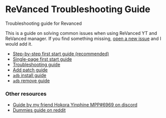 # ReVanced Trouble​shooting Guide
Troubleshooting guide for Revanced

This is a guide on solving common issues when using ReVanced YT and ReVanced manager. If you find something missing, [open a new issue](https://github.com/SodaWithoutSparkles/revanced-troubleshooting-guide/issues/new) and I would add it.

- [Step-by-step first start guide (recommended)](step-by-step/00-preface.md)
- [Single-page first start guide](00-first-start.md)
- [Trouble​shooting guide](/troubleshoot/00-trouble-shooting.md)
- [Add patch guide](02-add-patch.md)
- [`adb` install guide](04-adb-install.md)
- [`adb` remove guide](03-adb-remove.md)

### Other resources

- [Guide by my friend Hokora Yinphine MPP#6969 on discord](https://hokorayinphinempp.github.io/obsidian-git-sync/Revanced/1%20Start%20Here%21/Revanced%20Start/)
- [Dummies guide on reddit](https://www.reddit.com/r/revancedapp/comments/xlcny9/revanced_manager_guide_for_dummies/)
